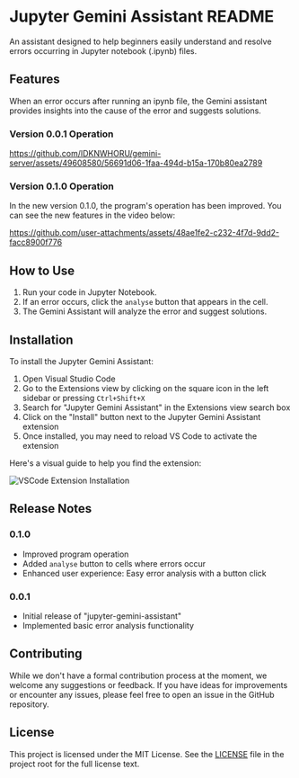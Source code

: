 # Jupyter Gemini Assistant README

An assistant designed to help beginners easily understand and resolve errors occurring in Jupyter notebook (.ipynb) files.

## Features

When an error occurs after running an ipynb file, the Gemini assistant provides insights into the cause of the error and suggests solutions.

### Version 0.0.1 Operation

https://github.com/IDKNWHORU/gemini-server/assets/49608580/56691d06-1faa-494d-b15a-170b80ea2789

### Version 0.1.0 Operation

In the new version 0.1.0, the program's operation has been improved. You can see the new features in the video below:

https://github.com/user-attachments/assets/48ae1fe2-c232-4f7d-9dd2-facc8900f776

## How to Use

1. Run your code in Jupyter Notebook.
2. If an error occurs, click the `analyse` button that appears in the cell.
3. The Gemini Assistant will analyze the error and suggest solutions.

## Installation

To install the Jupyter Gemini Assistant:

1. Open Visual Studio Code
2. Go to the Extensions view by clicking on the square icon in the left sidebar or pressing `Ctrl+Shift+X`
3. Search for "Jupyter Gemini Assistant" in the Extensions view search box
4. Click on the "Install" button next to the Jupyter Gemini Assistant extension
5. Once installed, you may need to reload VS Code to activate the extension

Here's a visual guide to help you find the extension:

![VSCode Extension Installation](https://github.com/user-attachments/assets/967e3485-3ffe-4cb3-8a8e-c7cc7cb790b3)

## Release Notes

### 0.1.0

- Improved program operation
- Added `analyse` button to cells where errors occur
- Enhanced user experience: Easy error analysis with a button click

### 0.0.1

- Initial release of "jupyter-gemini-assistant"
- Implemented basic error analysis functionality

## Contributing

While we don't have a formal contribution process at the moment, we welcome any suggestions or feedback. If you have ideas for improvements or encounter any issues, please feel free to open an issue in the GitHub repository.

## License

This project is licensed under the MIT License. See the [LICENSE](LICENSE) file in the project root for the full license text.